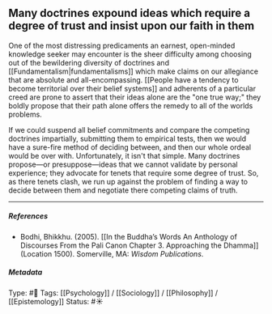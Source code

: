 ## Many doctrines expound ideas which require a degree of trust and insist upon our faith in them  # 

One of the most distressing predicaments an earnest, open-minded knowledge seeker may encounter is the sheer difficulty among choosing out of the bewildering diversity of doctrines and [[Fundamentalism|fundamentalisms]] which make claims on our allegiance that are absolute and all-encompassing. [[People have a tendency to become territorial over their belief systems]] and adherents of a particular creed are prone to assert that their ideas alone are the "one true way;" they boldly propose that their path alone offers the remedy to all of the worlds problems. 

If we could suspend all belief commitments and compare the competing doctrines impartially, submitting them to empirical tests, then we would have a sure-fire method of deciding between, and then our whole ordeal would be over with. Unfortunately, it isn't that simple. Many doctrines propose—or presuppose—ideas that we cannot validate by personal experience; they advocate for tenets that require some degree of trust. So, as there tenets clash, we run up against the problem of finding a way to decide between them and negotiate there competing claims of truth.

___

##### References

- Bodhi, Bhikkhu. (2005). [[In the Buddha’s Words An Anthology of Discourses From the Pali Canon Chapter 3. Approaching the Dhamma]] (Location 1500). Somerville, MA: _Wisdom Publications_.

##### Metadata

Type: #🔴 
Tags: [[Psychology]] / [[Sociology]] / [[Philosophy]] / [[Epistemology]]
Status: #☀️ 